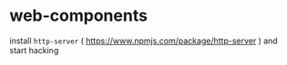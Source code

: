 # web-components

install `http-server` ( https://www.npmjs.com/package/http-server ) and start hacking